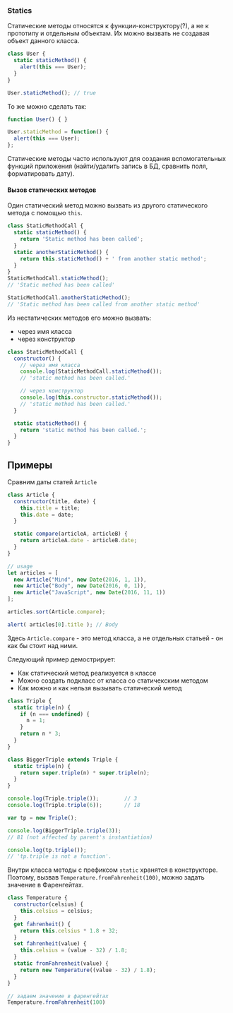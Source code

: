 
### Statics

Статические методы относятся к функции-конструктору(?), а не к прототипу и отдельным объектам. Их можно вызвать не создавая объект данного класса.

```js
class User {
  static staticMethod() {
    alert(this === User);
  }
}

User.staticMethod(); // true
```

То же можно сделать так:
```js
function User() { }

User.staticMethod = function() {
  alert(this === User);
};
```

Статические методы часто используют для создания вспомогательных функций приложения (найти/удалить запись в БД, сравнить поля, форматировать дату).


#### Вызов статических методов

Один статический метод можно вызвать из другого статического метода с помощью `this`.

```js
class StaticMethodCall {
  static staticMethod() {
    return 'Static method has been called';
  }
  static anotherStaticMethod() {
    return this.staticMethod() + ' from another static method';
  }
}
StaticMethodCall.staticMethod();
// 'Static method has been called'

StaticMethodCall.anotherStaticMethod();
// 'Static method has been called from another static method'
```

Из нестатических методов его можно вызвать:
- через имя класса
- через конструктор

```js
class StaticMethodCall {
  constructor() {
    // через имя класса
    console.log(StaticMethodCall.staticMethod());
    // 'static method has been called.'

    // через конструктор
    console.log(this.constructor.staticMethod());
    // 'static method has been called.'
  }

  static staticMethod() {
    return 'static method has been called.';
  }
}
```


## Примеры

Сравним даты статей `Article`

```js
class Article {
  constructor(title, date) {
    this.title = title;
    this.date = date;
  }

  static compare(articleA, articleB) {
    return articleA.date - articleB.date;
  }
}

// usage
let articles = [
  new Article("Mind", new Date(2016, 1, 1)),
  new Article("Body", new Date(2016, 0, 1)),
  new Article("JavaScript", new Date(2016, 11, 1))
];

articles.sort(Article.compare);

alert( articles[0].title ); // Body
```

Здесь `Article.compare` - это метод класса, а не отдельных статьей - он как бы стоит над ними.

Следующий пример демострирует:

- Как статический метод реализуется в классе
- Можно создать подкласс от класса со статичекским методом
- Как можно и как нельзя вызывать статический метод

```js
class Triple {
  static triple(n) {
    if (n === undefined) {
      n = 1;
    }
    return n * 3;
  }
}

class BiggerTriple extends Triple {
  static triple(n) {
    return super.triple(n) * super.triple(n);
  }
}

console.log(Triple.triple());        // 3
console.log(Triple.triple(6));       // 18

var tp = new Triple();

console.log(BiggerTriple.triple(3));
// 81 (not affected by parent's instantiation)

console.log(tp.triple());
// 'tp.triple is not a function'.
```


Внутри класса методы с префиксом `static` хранятся в конструкторе. Поэтому, вызвав `Temperature.fromFahrenheit(100)`, можно задать значение в Фаренгейтах.

```js
class Temperature {
  constructor(celsius) {
    this.celsius = celsius;
  }
  get fahrenheit() {
    return this.celsius * 1.8 + 32;
  }
  set fahrenheit(value) {
    this.celsius = (value - 32) / 1.8;
  }
  static fromFahrenheit(value) {
    return new Temperature((value - 32) / 1.8);
  }
}

// задаем значение в фаренгейтах
Temperature.fromFahrenheit(100)
```
